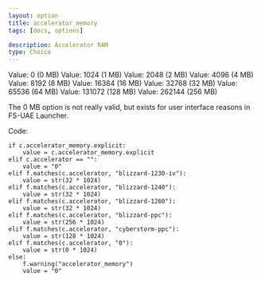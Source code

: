 ```yaml
---
layout: option
title: accelerator_memory
tags: [docs, options]

description: Accelerator RAM
type: Choice
---
```


Value: 0 (0 MB)
Value: 1024 (1 MB)
Value: 2048 (2 MB)
Value: 4096 (4 MB)
Value: 8192 (8 MB)
Value: 16384 (16 MB)
Value: 32768 (32 MB)
Value: 65536 (64 MB)
Value: 131072 (128 MB)
Value: 262144 (256 MB)

The 0 MB option is not really valid, but exists for user interface reasons
in FS-UAE Launcher.

Code:

    if c.accelerator_memory.explicit:
        value = c.accelerator_memory.explicit
    elif c.accelerator == "":
        value = "0"
    elif f.matches(c.accelerator, "blizzard-1230-iv"):
        value = str(32 * 1024)
    elif f.matches(c.accelerator, "blizzard-1240"):
        value = str(32 * 1024)
    elif f.matches(c.accelerator, "blizzard-1260"):
        value = str(32 * 1024)
    elif f.matches(c.accelerator, "blizzard-ppc"):
        value = str(256 * 1024)
    elif f.matches(c.accelerator, "cyberstorm-ppc"):
        value = str(128 * 1024)
    elif f.matches(c.accelerator, "0"):
        value = str(0 * 1024)
    else:
        f.warning("accelerator_memory")
        value = "0"
